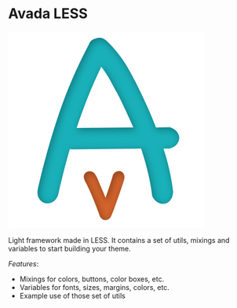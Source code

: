 # Avada LESS		

![Avada](https://github.com/alexjoverm/AvadaLESS/blob/master/Avada.png)

Light framework made in LESS. It contains a set of utils, mixings and variables to start building your theme.

*Features*:
* Mixings for colors, buttons, color boxes, etc.
* Variables for fonts, sizes, margins, colors, etc.
* Example use of those set of utils
